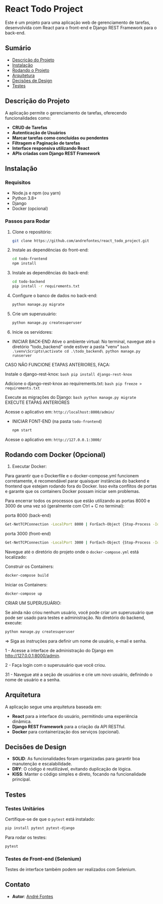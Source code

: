 # React Todo Project

Este é um projeto para uma aplicação web de gerenciamento de tarefas, desenvolvida com React para o front-end e Django REST Framework para o back-end.

## Sumário

- [Descrição do Projeto](#descrição-do-projeto)
- [Instalação](#instalação)
- [Rodando o Projeto](#rodando-o-projeto)
- [Arquitetura](#arquitetura)
- [Decisões de Design](#decisões-de-design)
- [Testes](#testes)

## Descrição do Projeto

A aplicação permite o gerenciamento de tarefas, oferecendo funcionalidades como:

- **CRUD de Tarefas**
- **Autenticação de Usuários**
- **Marcar tarefas como concluídas ou pendentes**
- **Filtragem e Paginação de tarefas**
- **Interface responsiva utilizando React**
- **APIs criadas com Django REST Framework**

## Instalação

### Requisitos

- Node.js e npm (ou yarn)
- Python 3.8+
- Django
- Docker (opcional)

### Passos para Rodar

1. Clone o repositório:

   ```bash
   git clone https://github.com/andrefontes/react_todo_project.git
   ```

2. Instale as dependências do front-end:

   ```bash
   cd todo-frontend
   npm install
   ```

3. Instale as dependências do back-end:

   ```bash
   cd todo-backend
   pip install -r requirements.txt
   ```

4. Configure o banco de dados no back-end:

   ```bash
   python manage.py migrate
   ```

5. Crie um superusuário:

   ```bash
   python manage.py createsuperuser
   ```

6. Inicie os servidores:

- INICIAR BACK-END
  Ative o ambiente virtual:
  No terminal, navegue até o diretório "todo_backend" onde estiver a pasta "venv"
  `bash
    .\venv\Scripts\activate
    cd .\todo_backend\
    python manage.py runserver
    `

CASO NÃO FUNCIONE ETAPAS ANTERIORES, FAÇA:

Instale o django-rest-knox:
`bash
    pip install django-rest-knox
    `

Adicione o django-rest-knox ao requirements.txt:
`bash
    pip freeze > requirements.txt
    `

Execute as migrações do Django:
`bash
    python manage.py migrate
    `
EXECUTE ETAPAS ANTERIORES

Acesse o aplicativo em: `http://localhost:8000/admin/`

- INICIAR FONT-END (na pasta `todo-frontend`)
  ```bash
  npm start
  ```

Acesse o aplicativo em: `http://127.0.0.1:3000/`

## Rodando com Docker (Opcional)

1. Executar Docker:

Para garantir que o Dockerfile e o docker-compose.yml funcionem corretamente, é recomendável parar quaisquer instâncias do backend e frontend que estejam rodando fora do Docker. Isso evita conflitos de portas e garante que os containers Docker possam iniciar sem problemas.

Para encerrar todos os processos que estão utilizando as portas 8000 e 3000 de uma vez só (geralmente com Ctrl + C no terminal):

porta 8000 (back-end)

   ```bash
   Get-NetTCPConnection -LocalPort 8000 | ForEach-Object {Stop-Process -Id $_.OwningProcess -Force}
   ```

porta 3000 (front-end)

   ```bash
   Get-NetTCPConnection -LocalPort 3000 | ForEach-Object {Stop-Process -Id $_.OwningProcess -Force}
   ```



Navegue até o diretório do projeto onde o `docker-compose.yml` está localizado:

Construir os Containers:
   ```bash
   docker-compose build
   ```

Iniciar os Containers:
   ```bash
   docker-compose up
   ```


CRIAR UM SUPERUSUÁRIO:

Se ainda não criou nenhum usuário, você pode criar um superusuário que pode ser usado para testes e administração. No diretório do backend, execute:

   ```bash
   python manage.py createsuperuser
   ```
=> Siga as instruções para definir um nome de usuário, e-mail e senha.

1 - Acesse a interface de administração do Django em http://127.0.0.1:8000/admin.

2 - Faça login com o superusuário que você criou.

31 - Navegue até a seção de usuários e crie um novo usuário, definindo o nome de usuário e a senha.



## Arquitetura

A aplicação segue uma arquitetura baseada em:

- **React** para a interface do usuário, permitindo uma experiência dinâmica.
- **Django REST Framework** para a criação da API RESTful.
- **Docker** para containerização dos serviços (opcional).

## Decisões de Design

- **SOLID**: As funcionalidades foram organizadas para garantir boa manutenção e escalabilidade.
- **DRY**: O código é reutilizável, evitando duplicação de lógica.
- **KISS**: Manter o código simples e direto, focando na funcionalidade principal.

## Testes

### Testes Unitários

Certifique-se de que o `pytest` está instalado:

```bash
pip install pytest pytest-django
```

Para rodar os testes:

```bash
pytest
```

### Testes de Front-end (Selenium)

Testes de interface também podem ser realizados com Selenium.

## Contato

- **Autor**: [André Fontes](https://github.com/andrefontes)
